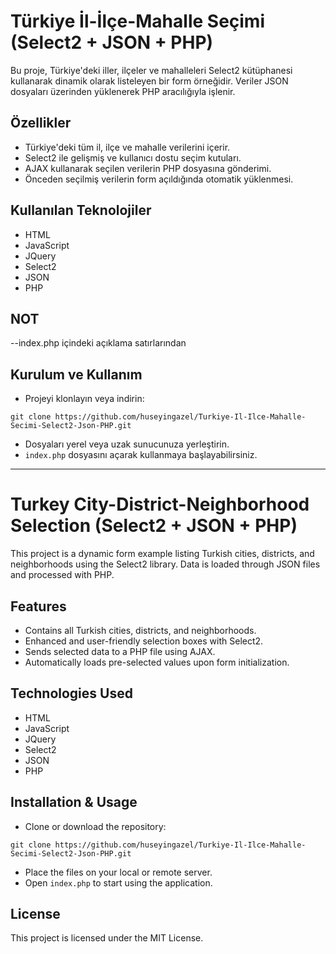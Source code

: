 # Türkiye İl-İlçe-Mahalle Seçimi (Select2 + JSON + PHP)

Bu proje, Türkiye'deki iller, ilçeler ve mahalleleri Select2 kütüphanesi kullanarak dinamik olarak listeleyen bir form örneğidir. Veriler JSON dosyaları üzerinden yüklenerek PHP aracılığıyla işlenir.

## Özellikler
- Türkiye'deki tüm il, ilçe ve mahalle verilerini içerir.
- Select2 ile gelişmiş ve kullanıcı dostu seçim kutuları.
- AJAX kullanarak seçilen verilerin PHP dosyasına gönderimi.
- Önceden seçilmiş verilerin form açıldığında otomatik yüklenmesi.

## Kullanılan Teknolojiler
- HTML
- JavaScript
- JQuery
- Select2
- JSON
- PHP
## NOT
--index.php içindeki açıklama satırlarından 
## Kurulum ve Kullanım
- Projeyi klonlayın veya indirin:
```
git clone https://github.com/huseyingazel/Turkiye-Il-Ilce-Mahalle-Secimi-Select2-Json-PHP.git
```
- Dosyaları yerel veya uzak sunucunuza yerleştirin.
- `index.php` dosyasını açarak kullanmaya başlayabilirsiniz.

---

# Turkey City-District-Neighborhood Selection (Select2 + JSON + PHP)

This project is a dynamic form example listing Turkish cities, districts, and neighborhoods using the Select2 library. Data is loaded through JSON files and processed with PHP.

## Features
- Contains all Turkish cities, districts, and neighborhoods.
- Enhanced and user-friendly selection boxes with Select2.
- Sends selected data to a PHP file using AJAX.
- Automatically loads pre-selected values upon form initialization.

## Technologies Used
- HTML
- JavaScript
- JQuery
- Select2
- JSON
- PHP

## Installation & Usage
- Clone or download the repository:
```
git clone https://github.com/huseyingazel/Turkiye-Il-Ilce-Mahalle-Secimi-Select2-Json-PHP.git
```
- Place the files on your local or remote server.
- Open `index.php` to start using the application.

## License
This project is licensed under the MIT License.

